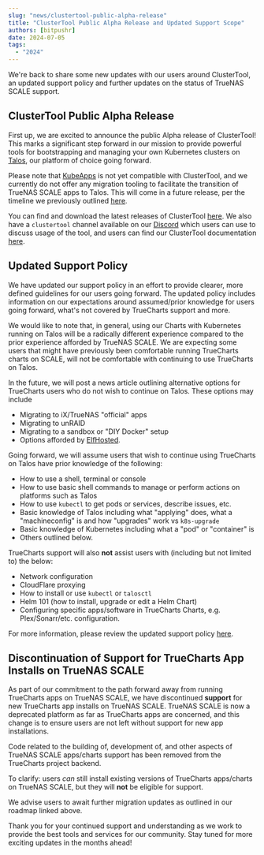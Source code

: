 ```yaml
---
slug: "news/clustertool-public-alpha-release"
title: "ClusterTool Public Alpha Release and Updated Support Scope"
authors: [bitpushr]
date: 2024-07-05
tags:
  - "2024"
---
```

We're back to share some new updates with our users around ClusterTool, an updated support policy and further updates on the status of TrueNAS SCALE support.

## ClusterTool Public Alpha Release

First up, we are excited to announce the public Alpha release of ClusterTool! This marks a significant step forward in our mission to provide powerful tools for bootstrapping and managing your own Kubernetes clusters on [Talos](https://www.talos.dev/), our platform of choice going forward.

Please note that [KubeApps](https://kubeapps.dev/) is not yet compatible with ClusterTool, and we currently do not offer any migration tooling to facilitate the transition of TrueNAS SCALE apps to Talos. This will come in a future release, per the timeline we previously outlined [here](/news/clustertool-update).

You can find and download the latest releases of ClusterTool [here](https://github.com/truecharts/clustertool-public/releases). We also have a `clustertool` channel available on our [Discord](https://discord.gg/tVsPTHWTtr) which users can use to discuss usage of the tool, and users can find our ClusterTool documentation [here](/truetool).

## Updated Support Policy

We have updated our support policy in an effort to provide clearer, more defined guidelines for our users going forward. The updated policy includes information on our expectations around assumed/prior knowledge for users going forward, what's not covered by TrueCharts support and more.

We would like to note that, in general, using our Charts with Kubernetes running on Talos will be a radically different experience compared to the prior experience afforded by TrueNAS SCALE. We are expecting some users that might have previously been comfortable running TrueCharts charts on SCALE, will not be comfortable with continuing to use TrueCharts on Talos.

In the future, we will post a news article outlining alternative options for TrueCharts users who do not wish to continue on Talos. These options may include

- Migrating to iX/TrueNAS "official" apps
- Migrating to unRAID
- Migrating to a sandbox or "DIY Docker" setup
- Options afforded by [ElfHosted](https://elfhosted.com/).

Going forward, we will assume users that wish to continue using TrueCharts on Talos have prior knowledge of the following:

- How to use a shell, terminal or console
- How to use basic shell commands to manage or perform actions on platforms such as Talos
- How to use `kubectl` to get pods or services, describe issues, etc.
- Basic knowledge of Talos including what "applying" does, what a "machineconfig" is and how "upgrades" work vs `k8s-upgrade`
- Basic knowledge of Kubernetes including what a "pod" or "container" is
- Others outlined below.

TrueCharts support will also **not** assist users with (including but not limited to) the below:

- Network configuration
- CloudFlare proxying
- How to install or use `kubectl` or `talosctl`
- Helm 101 (how to install, upgrade or edit a Helm Chart)
- Configuring specific apps/software in TrueCharts Charts, e.g. Plex/Sonarr/etc. configuration.

For more information, please review the updated support policy [here](/general/support-policy).

## Discontinuation of Support for TrueCharts App Installs on TrueNAS SCALE

As part of our commitment to the path forward away from running TrueCharts apps on TrueNAS SCALE, we have discontinued **support** for new TrueCharts app installs on TrueNAS SCALE. TrueNAS SCALE is now a deprecated platform as far as TrueCharts apps are concerned, and this change is to ensure users are not left without support for new app installations.

Code related to the building of, development of, and other aspects of TrueNAS SCALE apps/charts support has been removed from the TrueCharts project backend.

To clarify: users *can* still install existing versions of TrueCharts apps/charts on TrueNAS SCALE, but they will **not** be eligible for support.

We advise users to await further migration updates as outlined in our roadmap linked above.

Thank you for your continued support and understanding as we work to provide the best tools and services for our community. Stay tuned for more exciting updates in the months ahead!
